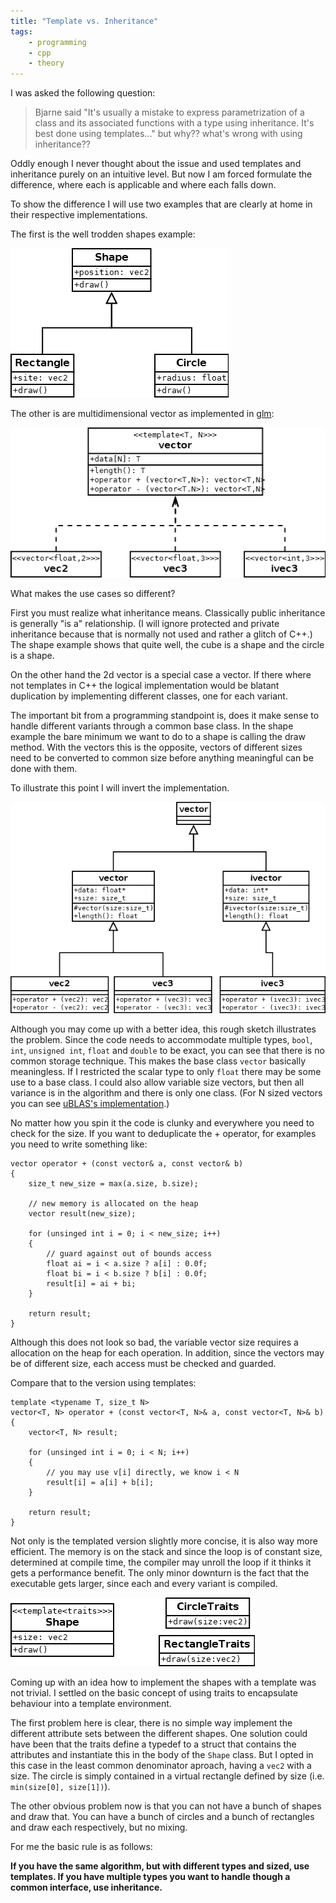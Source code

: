 ```yaml
---
title: "Template vs. Inheritance"
tags:
    - programming
    - cpp
    - theory
---
```


I was asked the following question:

> Bjarne said "It's usually a mistake to express parametrization of a class and 
> its associated functions with a type using inheritance. It's best done using 
> templates..." but why?? what's wrong with using inheritance??

Oddly enough I never thought about the issue and used templates and inheritance 
purely on an intuitive level. But now I am forced formulate the difference, 
where each is applicable and where each falls down.

To show the difference I will use two examples that are clearly at home in their 
respective implementations.

The first is the well trodden shapes example:

<img class="img-responsive" src="/images/2014-07-14-shapes.png" alt="The classical example if inheritance: shapes" />

The other is are multidimensional vector as implemented in [glm]:

<img class="img-responsive" src="/images/2014-07-14-vector.png" alt="The classical example if templates: vectors" />

What makes the use cases so different? 

<!--more-->

First you must realize what inheritance means. Classically public inheritance is 
generally "is a" relationship. (I will ignore protected and private inheritance 
because that is normally not used and rather a glitch of C++.) The shape example 
shows that quite well, the cube is a shape and the circle is a shape. 

On the other hand the 2d vector is a special case a vector. If there where not 
templates in C++ the logical implementation would be blatant duplication by
implementing different classes, one for each variant.

The important bit from a programming standpoint is, does it make sense to handle 
different  variants through a common base class. In the shape example the bare 
minimum we want to do to a shape is calling the draw method. With the vectors 
this is the opposite, vectors of different sizes need to be converted to common 
size before anything meaningful can be done with them.

To illustrate this point I will invert the implementation. 

<img class="img-responsive" src="/images/2014-07-14-vector2.png" alt="Vectors implemented with inheritance." />

Although you may come up with a better idea, this rough sketch illustrates the
problem. Since the code needs to accommodate multiple types, `bool`, `int`,
`unsigned int`, `float` and `double` to be exact, you can see that there is no
common storage technique. This makes the base class `vector` basically 
meaningless. If I restricted the scalar type to only `float` there may be some
use to a base class. I could also allow variable size vectors, but then all 
variance is in the algorithm and there is only one class. (For N sized vectors 
you can see [uBLAS's implementation][1].)

No matter how you spin it the code is clunky and everywhere you need to check 
for the size. If you want to deduplicate the + operator, for examples you need 
to write something like:

    vector operator + (const vector& a, const vector& b)
    {
        size_t new_size = max(a.size, b.size);
        
        // new memory is allocated on the heap
        vector result(new_size); 
        
        for (unsinged int i = 0; i < new_size; i++)
        {
            // guard against out of bounds access
            float ai = i < a.size ? a[i] : 0.0f;
            float bi = i < b.size ? b[i] : 0.0f;
            result[i] = ai + bi;
        }
        
        return result;
    }
    
Although this does not look so bad, the variable vector size requires a allocation
on the heap for each operation. In addition, since the vectors may be of different
size, each access must be checked and guarded. 

Compare that to the version using templates:

    template <typename T, size_t N>
    vector<T, N> operator + (const vector<T, N>& a, const vector<T, N>& b)
    {
        vector<T, N> result;
        
        for (unsinged int i = 0; i < N; i++)
        {
            // you may use v[i] directly, we know i < N
            result[i] = a[i] + b[i];
        }
        
        return result;
    }

Not only is the templated version slightly more concise, it is also way more 
efficient. The memory is on the stack and since the loop is of constant size,
determined at compile time, the compiler may unroll the loop if it thinks it 
gets a performance benefit. The only minor downturn is the fact that the 
executable gets larger, since each and every variant is compiled.

<img class="img-responsive" src="/images/2014-07-14-shapes2.png" alt="Shapes implemented with templates and traits." />

Coming up with an idea how to implement the shapes with a template was not 
trivial. I settled on the basic concept of using traits to encapsulate behaviour
into a template environment. 

The first problem here is clear, there is no simple way implement the different 
attribute sets between the different shapes. One solution could have been that
the traits define a typedef to a struct that contains the attributes and 
instantiate this in the body of the `Shape` class. But I opted in this case in 
the least common denominator aproach, having a `vec2` with a size. The circle 
is simply contained in a virtual rectangle defined by size 
(i.e. `min(size[0], size[1])`).

The other obvious problem now is that you can not have a bunch of shapes and 
draw that. You can have a bunch of circles and a bunch of rectangles and
draw each respectively, but no mixing.

For me the basic rule is as follows:

**If you have the same algorithm, but with different types and sized, use 
templates. If you have multiple types you want to handle though a common 
interface, use inheritance.**    

[glm]: https://github.com/rioki/glm/blob/master/src/vector.h
[1]: http://www.boost.org/doc/libs/1_55_0/libs/numeric/ublas/doc/vector.htm#vector
